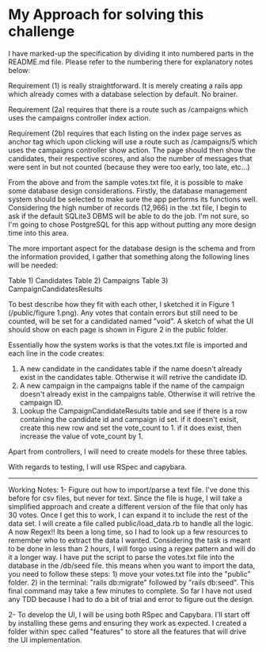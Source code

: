# My Approach for solving this challenge

I have marked-up the specification by dividing it into numbered parts in the README.md file. Please refer to the numbering there for explanatory notes below:

Requirement (1) is really straightforward. It is merely creating a rails app which already comes with a database selection by default. No brainer.

Requirement (2a) requires that there is a route such as /campaigns which uses the campaigns controller index action.

Requirement (2b) requires that each listing on the index page serves as anchor tag which upon clicking will use a route such as /campaigns/5 which uses the campaigns controller show action. The page should then show the candidates, their respective scores, and also the number of messages that were sent in but not counted (because they were too early, too late, etc...)

From the above and from the sample votes.txt file, it is possible to make some database design considerations. Firstly, the database management system should be selected to make sure the app performs its functions well. Considering the high number of records (12,966) in the .txt file, I begin to ask if the default SQLite3 DBMS will be able to do the job. I'm not sure, so I'm going to chose PostgreSQL for this app without putting any more design time into this area.

The more important aspect for the database design is the schema and from the information provided, I gather that something along the following lines will be needed:

Table 1) Candidates
Table 2) Campaigns
Table 3) CampaignCandidatesResults

To best describe how they fit with each other, I sketched it in Figure 1 (/public/figure 1.png). Any votes that contain errors but still need to be counted, will be set for a candidated named "void". A sketch of what the UI should show on each page is shown in Figure 2 in the public folder.

Essentially how the system works is that the votes.txt file is imported and each line in the code creates:
  1) A new candidate in the candidates table if the name doesn't already exist in the candidates table. Otherwise it will retrive the candidate ID.
  2) A new campaign in the campaigns table if the name of the campaign doesn't already exist in the campaigns table. Otherwise it will retrive the campaign ID.
  3) Lookup the CampaignCandidateResults table and see if there is a row containing the candidate id and campaign id set. if it doesn't exisit, create this new row and set the vote_count to 1. if it does exist, then increase the value of vote_count by 1.

Apart from controllers, I will need to create models for these three tables.

With regards to testing, I will use RSpec and capybara.

---------------------------------------
Working Notes:
1- Figure out how to import/parse a text file. I've done this before for csv files, but never for text. Since the file is huge, I will take a simplified approach and create a different version of the file that only has 30 votes. Once I get this to work, I can expand it to include the rest of the data set. I will create a file called public/load_data.rb to handle all the logic. A now Regex!! Its been a long time, so I had to look up a few resources to remember who to extract the data I wanted. Considering the task is meant to be done in less than 2 hours, I will forgo using a regex pattern and will do it a longer way. I have put the script to parse the votes.txt file into the database in the /db/seed file. this means when you want to import the data, you need to follow these steps: 1) move your votes.txt file into the "public" folder. 2) in the terminal: "rails db:migrate" followed by "rails db:seed". This final command may take a few minutes to complete. So far I have not used any TDD because I had to do a bit of trial and error to figure out the design.

2- To develop the UI, I will be using both RSpec and Capybara. I'll start off by installing these gems and ensuring they work as expected. I created a folder within spec called "features" to store all the features that will drive the UI implementation.



